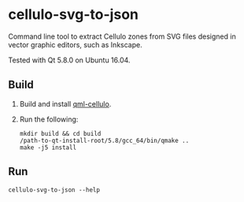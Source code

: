 cellulo-svg-to-json
===================

Command line tool to extract Cellulo zones from SVG files designed in vector graphic editors, such as Inkscape.

Tested with Qt 5.8.0 on Ubuntu 16.04.

Build
-----

1. Build and install [qml-cellulo](../../).
1. Run the following:

    ```
    mkdir build && cd build
    /path-to-qt-install-root/5.8/gcc_64/bin/qmake ..
    make -j5 install
    ```

Run
---

```
cellulo-svg-to-json --help
```
